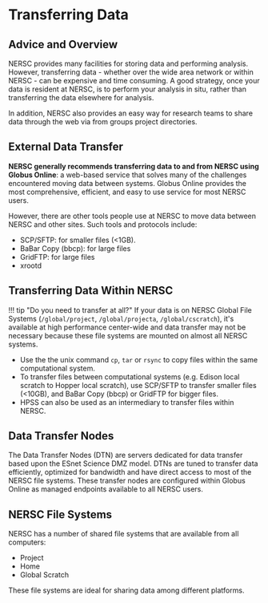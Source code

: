 # Transferring Data

## Advice and Overview

NERSC provides many facilities for storing data and performing analysis. 
However, transferring data - whether over the wide area network or 
within NERSC - can be expensive and time consuming. 
A good strategy, once your data is resident at NERSC, is to perform your 
analysis in situ, rather than transferring the data elsewhere for analysis.

In addition, NERSC also provides an easy way for research teams to share data through the web via from groups 
project directories.

## External Data Transfer

**NERSC generally recommends transferring data to and from NERSC using 
Globus Online**: a web-based service that solves many of the challenges 
encountered moving data between systems. Globus Online provides the most comprehensive, efficient, and easy 
to use service for most NERSC users.

However, there are other tools people use at NERSC to move data between NERSC and other sites.  Such tools and protocols include:

* SCP/SFTP: for smaller files (<1GB).
* BaBar Copy (bbcp): for large files
* GridFTP: for large files
* xrootd

## Transferring Data Within NERSC

!!! tip "Do you need to transfer at all?"
	If your data is on NERSC Global File Systems (`/global/project`, `/global/projecta`, `/global/cscratch`), it's available at high performance center-wide and data transfer may not be necessary because these file systems are mounted on almost all NERSC systems.

*  Use the the unix command `cp`, `tar` or `rsync` to copy files within the same computational system.
*  To transfer files between computational systems (e.g. Edison local scratch to Hopper local scratch), use SCP/SFTP to transfer smaller files (<10GB), and BaBar Copy (bbcp) or GridFTP for bigger files.
*  HPSS can also be used as an intermediary to transfer files within NERSC.

## Data Transfer Nodes

The Data Transfer Nodes (DTN) are servers dedicated for data transfer based upon the ESnet Science DMZ model. DTNs are tuned to transfer data efficiently, optimized for bandwidth and have direct access to most of the NERSC file systems. These transfer nodes are configured within Globus Online as managed endpoints available to all NERSC users. 

## NERSC File Systems

NERSC has a number of shared file systems that are available from all computers:

* Project
* Home
* Global Scratch

These file systems are ideal for sharing data among different platforms.
